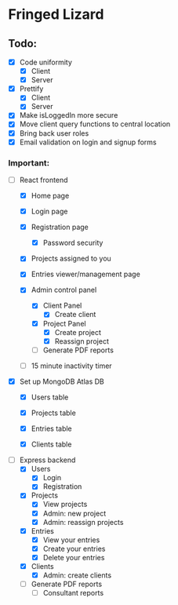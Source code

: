 # Fringed Lizard

## Todo: 

- [x] Code uniformity
    - [x] Client
    - [x] Server
- [x] Prettify
    - [x] Client
    - [x] Server
- [x] Make isLoggedIn more secure
- [x] Move client query functions to central location
- [x] Bring back user roles
- [x] Email validation on login and signup forms

### Important: 

- [ ] React frontend
    - [x] Home page
    - [x] Login page
    - [x] Registration page
        - [x] Password security
    - [x] Projects assigned to you
    - [x] Entries viewer/management page
    - [x] Admin control panel
        - [x] Client Panel
            - [x] Create client
        - [x] Project Panel
            - [x] Create project
            - [x] Reassign project
        - [ ] Generate PDF reports     
    - [ ] 15 minute inactivity timer


- [x] Set up MongoDB Atlas DB
    - [x] Users table
    - [x] Projects table
    - [x] Entries table
    - [x] Clients table


- [ ] Express backend
    - [x] Users
        - [x] Login
        - [x] Registration 
    - [x] Projects
        - [x] View projects
        - [x] Admin: new project
        - [x] Admin: reassign projects
    - [x] Entries
        - [x] View your entries
        - [x] Create your entries
        - [x] Delete your entries
    - [x] Clients
        - [x] Admin: create clients
    - [ ] Generate PDF reports
        - [ ] Consultant reports